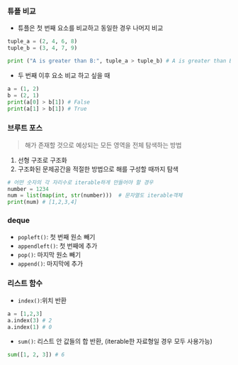 ### 튜플 비교
- 튜플은 첫 번째 요소를 비교하고 동일한 경우 나머지 비교
```python
tuple_a = (2, 4, 6, 8)
tuple_b = (3, 4, 7, 9)

print ("A is greater than B:", tuple_a > tuple_b) # A is greater than B: False
```
- 두 번째 이후 요소 비교 하고 싶을 때
```python
a = (1, 2)
b = (2, 1)
print(a[0] > b[1]) # False
print(a[1] > b[1]) # True
```

### 브루트 포스
> 해가 존재할 것으로 예상되는 모든 영역을 전체 탐색하는 방법
1. 선형 구조로 구조화
2. 구조화된 문제공간을 적절한 방법으로 해를 구성할 때까지 탐색

```python
# 어떤 숫자의 각 자리수로 iterable하게 만들어야 할 경우
number = 1234
num = list(map(int, str(number)))  # 문자열도 iterable객체
print(num) # [1,2,3,4]
```

### deque
- ```popleft()```: 첫 번째 원소 빼기
- ```appendleft()```: 첫 번째에 추가
- ```pop()```: 마지막 원소 빼기
- ```append()```: 마지막에 추가

### 리스트 함수
- ```index()```:위치 반환
```python
a = [1,2,3]
a.index(3) # 2
a.index(1) # 0
```

- ```sum()```: 리스트 안 값들의 합 반환, (iterable한 자료형일 경우 모두 사용가능)
```python
sum([1, 2, 3]) # 6
```
